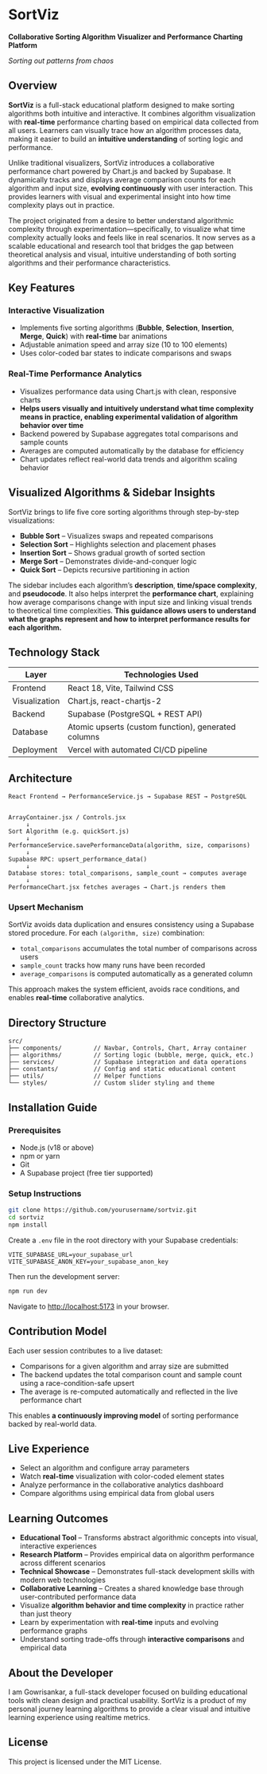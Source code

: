 # SortViz
**Collaborative Sorting Algorithm Visualizer and Performance Charting Platform**

*Sorting out patterns from chaos*

## Overview

**SortViz** is a full-stack educational platform designed to make sorting algorithms both intuitive and interactive. It combines algorithm visualization with **real-time** performance charting based on empirical data collected from all users. Learners can visually trace how an algorithm processes data, making it easier to build an **intuitive understanding** of sorting logic and performance.

Unlike traditional visualizers, SortViz introduces a collaborative performance chart powered by Chart.js and backed by Supabase. It dynamically tracks and displays average comparison counts for each algorithm and input size, **evolving continuously** with user interaction. This provides learners with visual and experimental insight into how time complexity plays out in practice.

The project originated from a desire to better understand algorithmic complexity through experimentation—specifically, to visualize what time complexity actually looks and feels like in real scenarios. It now serves as a scalable educational and research tool that bridges the gap between theoretical analysis and visual, intuitive understanding of both sorting algorithms and their performance characteristics.

## Key Features

### Interactive Visualization

- Implements five sorting algorithms (**Bubble**, **Selection**, **Insertion**, **Merge**, **Quick**) with **real-time** bar animations  
- Adjustable animation speed and array size (10 to 100 elements)  
- Uses color-coded bar states to indicate comparisons and swaps  

### Real-Time Performance Analytics

- Visualizes performance data using Chart.js with clean, responsive charts  
- **Helps users visually and intuitively understand what time complexity means in practice, enabling experimental validation of algorithm behavior over time**  
- Backend powered by Supabase aggregates total comparisons and sample counts  
- Averages are computed automatically by the database for efficiency  
- Chart updates reflect real-world data trends and algorithm scaling behavior  

## Visualized Algorithms & Sidebar Insights

SortViz brings to life five core sorting algorithms through step-by-step visualizations:

- **Bubble Sort** – Visualizes swaps and repeated comparisons  
- **Selection Sort** – Highlights selection and placement phases  
- **Insertion Sort** – Shows gradual growth of sorted section  
- **Merge Sort** – Demonstrates divide-and-conquer logic  
- **Quick Sort** – Depicts recursive partitioning in action  

The sidebar includes each algorithm’s **description**, **time/space complexity**, and **pseudocode**. It also helps interpret the **performance chart**, explaining how average comparisons change with input size and linking visual trends to theoretical time complexities. **This guidance allows users to understand what the graphs represent and how to interpret performance results for each algorithm.**

## Technology Stack

| Layer         | Technologies Used                                   |
| ------------- | --------------------------------------------------- |
| Frontend      | React 18, Vite, Tailwind CSS                        |
| Visualization | Chart.js, react-chartjs-2                           |
| Backend       | Supabase (PostgreSQL + REST API)                    |
| Database      | Atomic upserts (custom function), generated columns |
| Deployment    | Vercel with automated CI/CD pipeline                |

## Architecture

```text
React Frontend → PerformanceService.js → Supabase REST → PostgreSQL


ArrayContainer.jsx / Controls.jsx
     ↓
Sort Algorithm (e.g. quickSort.js)
     ↓
PerformanceService.savePerformanceData(algorithm, size, comparisons)
     ↓
Supabase RPC: upsert_performance_data()
     ↓
Database stores: total_comparisons, sample_count → computes average
     ↓
PerformanceChart.jsx fetches averages → Chart.js renders them
```

### Upsert Mechanism

SortViz avoids data duplication and ensures consistency using a Supabase stored procedure. For each `(algorithm, size)` combination:

- `total_comparisons` accumulates the total number of comparisons across users  
- `sample_count` tracks how many runs have been recorded  
- `average_comparisons` is computed automatically as a generated column  

This approach makes the system efficient, avoids race conditions, and enables **real-time** collaborative analytics.

## Directory Structure

```text
src/
├── components/         // Navbar, Controls, Chart, Array container
├── algorithms/         // Sorting logic (bubble, merge, quick, etc.)
├── services/           // Supabase integration and data operations
├── constants/          // Config and static educational content
├── utils/              // Helper functions
└── styles/             // Custom slider styling and theme
```

## Installation Guide

### Prerequisites

- Node.js (v18 or above)  
- npm or yarn  
- Git  
- A Supabase project (free tier supported)  

### Setup Instructions

```bash
git clone https://github.com/yourusername/sortviz.git
cd sortviz
npm install
```

Create a `.env` file in the root directory with your Supabase credentials:

```env
VITE_SUPABASE_URL=your_supabase_url
VITE_SUPABASE_ANON_KEY=your_supabase_anon_key
```

Then run the development server:

```bash
npm run dev
```

Navigate to [http://localhost:5173](http://localhost:5173) in your browser.

## Contribution Model

Each user session contributes to a live dataset:

- Comparisons for a given algorithm and array size are submitted  
- The backend updates the total comparison count and sample count using a race-condition-safe upsert  
- The average is re-computed automatically and reflected in the live performance chart  

This enables **a continuously improving model** of sorting performance backed by real-world data.

## Live Experience

- Select an algorithm and configure array parameters  
- Watch **real-time** visualization with color-coded element states  
- Analyze performance in the collaborative analytics dashboard  
- Compare algorithms using empirical data from global users  

## Learning Outcomes

- **Educational Tool** – Transforms abstract algorithmic concepts into visual, interactive experiences  
- **Research Platform** – Provides empirical data on algorithm performance across different scenarios  
- **Technical Showcase** – Demonstrates full-stack development skills with modern web technologies  
- **Collaborative Learning** – Creates a shared knowledge base through user-contributed performance data  
- Visualize **algorithm behavior and time complexity** in practice rather than just theory  
- Learn by experimentation with **real-time** inputs and evolving performance graphs  
- Understand sorting trade-offs through **interactive comparisons** and empirical data  

## About the Developer

I am Gowrisankar, a full-stack developer focused on building educational tools with clean design and practical usability. SortViz is a product of my personal journey learning algorithms to provide a clear visual and intuitive learning experience using realtime metrics.


## License

This project is licensed under the MIT License.
